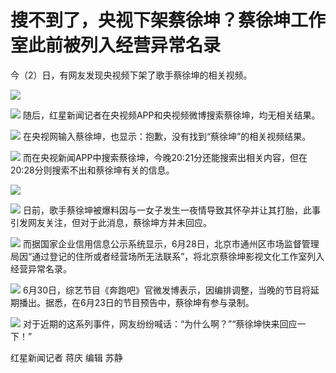 

# 搜不到了，央视下架蔡徐坤？蔡徐坤工作室此前被列入经营异常名录

今（2）日，有网友发现央视频下架了歌手蔡徐坤的相关视频。

![](https://inews.gtimg.com/om_bt/OL6l4PA3VMTHQj5NH__JuH0wspwKZPjMWzx3jn-_DlY38AA/1000)

![](https://inews.gtimg.com/om_bt/OtzhF6lbOj_j_53nAdDo7ZpolIBhJQdRK942yKpOlJJiQAA/1000)
随后，红星新闻记者在央视频APP和央视频微博搜索蔡徐坤，均无相关结果。

![](https://inews.gtimg.com/om_bt/OnN7Aag60jyile_Y3RYjvwkB3Gi1RkYpT7VrEF-j3k8kcAA/1000)
在央视网输入蔡徐坤，也显示：抱歉，没有找到“蔡徐坤”的相关视频结果。

![](https://inews.gtimg.com/om_bt/Ooy3EfkytHdNSOc5j2bhaJV-foU2vBuWwC9PZUtCE1XeAAA/1000)
而在央视新闻APP中搜索蔡徐坤，今晚20:21分还能搜索出相关内容，但在20:28分则搜索不出和蔡徐坤有关的信息。

![](https://inews.gtimg.com/om_bt/OgfiahJYGyfQvSz_sMR_keEYNXU1nlZulEtj1Aazv-qIsAA/1000)

![](https://inews.gtimg.com/om_bt/OBJMoesuZIM4FnhIlpDcFShMr561ZRikvd2hmGHuPvJlYAA/1000)
日前，歌手蔡徐坤被爆料因与一女子发生一夜情导致其怀孕并让其打胎，此事引发网友关注，但对于此消息，蔡徐坤方并未回应。

![](https://inews.gtimg.com/om_bt/O9tdXJnKofvj7ZytroW0vkIK-uxtCMLl8TF7lzkNt-10cAA/1000)
而据国家企业信用信息公示系统显示，6月28日，北京市通州区市场监督管理局因“通过登记的住所或者经营场所无法联系”，将北京蔡徐坤影视文化工作室列入经营异常名录。

![](https://inews.gtimg.com/om_bt/OJFIm1sNm-s3LSZDwpzLopIKN8WQA9Layscs2Cuj8h-j8AA/1000)
6月30日，综艺节目《奔跑吧》官微发博表示，因编排调整，当晚的节目将延期播出。据悉，在6月23日的节目预告中，蔡徐坤有参与录制。

![](https://inews.gtimg.com/om_bt/Oe0LjCUDqxHFJ2wD2yo5v9OZPVNpikWYSq0iIAVQ88vY0AA/1000)
对于近期的这系列事件，网友纷纷喊话：“为什么啊？”“蔡徐坤快来回应一下！”

红星新闻记者 蒋庆 编辑 苏静

